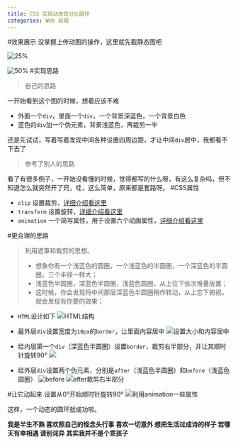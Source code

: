 ```yaml
---
title: CSS 实现动态百分比圆环
categories: Web 前端
---
```




#效果展示
没掌握上传动图的操作，这里就先截静态图吧


![25%](http://upload-images.jianshu.io/upload_images/2190281-be2ac373c69142a4.png?imageMogr2/auto-orient/strip%7CimageView2/2/w/1240)

![50%](http://upload-images.jianshu.io/upload_images/2190281-471f4406c7898dad.png?imageMogr2/auto-orient/strip%7CimageView2/2/w/1240)
#实现思路

>自己的思路

一开始看到这个图的时候，想着应该不难
* 外面一个`div`，里面一个`div`，一个背景深蓝色，一个背景白色
* 蓝色的`div`加一个伪元素，背景浅蓝色，再裁剪一半

还是先试试，写着写着发现中间各种设置四周边距，才让中间`div`居中，我都看不下去了

>参考了别人的思路

看了有很多例子，一开始没看懂的时候，觉得都写的什么呀，有这么复杂吗，但不知道怎么就突然开了窍，哇，这么简单，原来都是套路呀。
#CSS属性
* `clip` 设置裁剪，[详细介绍看这里](https://www.w3schools.com/cssref/pr_pos_clip.asp)
* `transform` 设置旋转，[详细介绍看这里](https://www.w3schools.com/cssref/css3_pr_transform.asp)
* `animation` 一个简写属性，用于设置六个动画属性，[详细介绍看这里](https://www.w3schools.com/cssref/css3_pr_animation.asp)

#更合理的思路
>利用遮罩和裁剪的思想。
>* 想象你有一个浅蓝色的圆圈，一个浅蓝色的半圆圈，一个深蓝色的半圆圈，三个半径一样大；
>* 浅蓝色半圆圈，深蓝色半圆圈，浅蓝色圆圈，从上往下依次堆叠放置；
>* 这时候，你会发现将中间那层深蓝色半圆圈稍作转动，从上忘下俯视，就会发现有你要的效果；

* `HTML`设计如下
![HTML结构](http://upload-images.jianshu.io/upload_images/2190281-43cc5c9cccd949ea.png?imageMogr2/auto-orient/strip%7CimageView2/2/w/1240)

* 最外层`div`设置宽度为`10px`的`border`，让里面内容居中
![设置大小和内容居中](http://upload-images.jianshu.io/upload_images/2190281-89c10928d3574f54.png?imageMogr2/auto-orient/strip%7CimageView2/2/w/1240)
* 给内层第一个`div`（深蓝色半圆圈）设置`border`，裁剪右半部分，并让其顺时针旋转90°
![](http://upload-images.jianshu.io/upload_images/2190281-217849ef81029ded.png?imageMogr2/auto-orient/strip%7CimageView2/2/w/1240)

* 给外层`div`设置两个伪元素，分别是`after`（浅蓝色半圆圈）和`before`（浅蓝色圆圈）
![before](http://upload-images.jianshu.io/upload_images/2190281-8d6d2d46ef5da1ba.png?imageMogr2/auto-orient/strip%7CimageView2/2/w/1240)
![after裁剪右半部分](http://upload-images.jianshu.io/upload_images/2190281-7c9d6c5a2c54c181.png?imageMogr2/auto-orient/strip%7CimageView2/2/w/1240)

#让它动起来
设置从0°开始顺时针旋转90°
![利用animation一些属性](http://upload-images.jianshu.io/upload_images/2190281-ebb23f5b374895cf.png?imageMogr2/auto-orient/strip%7CimageView2/2/w/1240)

这样，一个动态的圆环就成功啦。

**我是半生不熟 喜欢照自己的怪念头行事
喜欢一切意外 想把生活过成诗的样子
若哪天有幸相遇 请别诧异 其实我并不是个乖孩子**